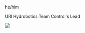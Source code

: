he/him
<p>URI Hydrobotics Team Control's Lead</p>
<p> 
  <a href="https://sites.google.com/uri.edu/uri-hydrobotics/home?pli=1">
    <img src="https://avatars.githubusercontent.com/u/114554815?v=4">
  </a>
</p>
